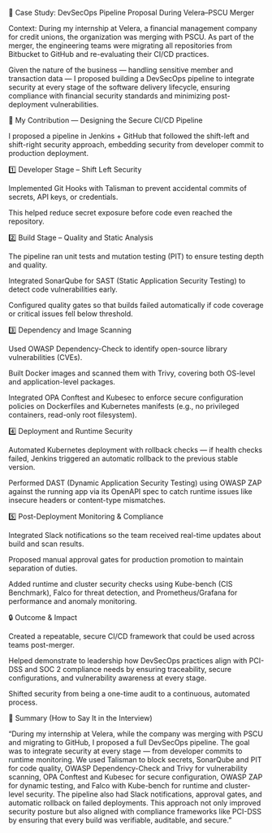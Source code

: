 💼 Case Study: DevSecOps Pipeline Proposal During Velera–PSCU Merger

Context:
During my internship at Velera, a financial management company for credit unions, the organization was merging with PSCU. As part of the merger, the engineering teams were migrating all repositories from Bitbucket to GitHub and re-evaluating their CI/CD practices.

Given the nature of the business — handling sensitive member and transaction data — I proposed building a DevSecOps pipeline to integrate security at every stage of the software delivery lifecycle, ensuring compliance with financial security standards and minimizing post-deployment vulnerabilities.

🧩 My Contribution — Designing the Secure CI/CD Pipeline

I proposed a pipeline in Jenkins + GitHub that followed the shift-left and shift-right security approach, embedding security from developer commit to production deployment.

1️⃣ Developer Stage – Shift Left Security

Implemented Git Hooks with Talisman to prevent accidental commits of secrets, API keys, or credentials.

This helped reduce secret exposure before code even reached the repository.

2️⃣ Build Stage – Quality and Static Analysis

The pipeline ran unit tests and mutation testing (PIT) to ensure testing depth and quality.

Integrated SonarQube for SAST (Static Application Security Testing) to detect code vulnerabilities early.

Configured quality gates so that builds failed automatically if code coverage or critical issues fell below threshold.

3️⃣ Dependency and Image Scanning

Used OWASP Dependency-Check to identify open-source library vulnerabilities (CVEs).

Built Docker images and scanned them with Trivy, covering both OS-level and application-level packages.

Integrated OPA Conftest and Kubesec to enforce secure configuration policies on Dockerfiles and Kubernetes manifests (e.g., no privileged containers, read-only root filesystem).

4️⃣ Deployment and Runtime Security

Automated Kubernetes deployment with rollback checks — if health checks failed, Jenkins triggered an automatic rollback to the previous stable version.

Performed DAST (Dynamic Application Security Testing) using OWASP ZAP against the running app via its OpenAPI spec to catch runtime issues like insecure headers or content-type mismatches.

5️⃣ Post-Deployment Monitoring & Compliance

Integrated Slack notifications so the team received real-time updates about build and scan results.

Proposed manual approval gates for production promotion to maintain separation of duties.

Added runtime and cluster security checks using Kube-bench (CIS Benchmark), Falco for threat detection, and Prometheus/Grafana for performance and anomaly monitoring.

🔒 Outcome & Impact

Created a repeatable, secure CI/CD framework that could be used across teams post-merger.

Helped demonstrate to leadership how DevSecOps practices align with PCI-DSS and SOC 2 compliance needs by ensuring traceability, secure configurations, and vulnerability awareness at every stage.

Shifted security from being a one-time audit to a continuous, automated process.

🎯 Summary (How to Say It in the Interview)

“During my internship at Velera, while the company was merging with PSCU and migrating to GitHub, I proposed a full DevSecOps pipeline.
The goal was to integrate security at every stage — from developer commits to runtime monitoring.
We used Talisman to block secrets, SonarQube and PIT for code quality, OWASP Dependency-Check and Trivy for vulnerability scanning, OPA Conftest and Kubesec for secure configuration, OWASP ZAP for dynamic testing, and Falco with Kube-bench for runtime and cluster-level security.
The pipeline also had Slack notifications, approval gates, and automatic rollback on failed deployments.
This approach not only improved security posture but also aligned with compliance frameworks like PCI-DSS by ensuring that every build was verifiable, auditable, and secure.”